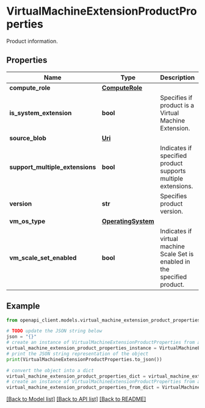 # VirtualMachineExtensionProductProperties

Product information.

## Properties

Name | Type | Description | Notes
------------ | ------------- | ------------- | -------------
**compute_role** | [**ComputeRole**](ComputeRole.md) |  | [optional] 
**is_system_extension** | **bool** | Specifies if product is a Virtual Machine Extension. | [optional] [readonly] 
**source_blob** | [**Uri**](Uri.md) |  | [optional] 
**support_multiple_extensions** | **bool** | Indicates if specified product supports multiple extensions. | [optional] [readonly] 
**version** | **str** | Specifies product version. | [optional] [readonly] 
**vm_os_type** | [**OperatingSystem**](OperatingSystem.md) |  | [optional] 
**vm_scale_set_enabled** | **bool** | Indicates if virtual machine Scale Set is enabled in the specified product. | [optional] [readonly] 

## Example

```python
from openapi_client.models.virtual_machine_extension_product_properties import VirtualMachineExtensionProductProperties

# TODO update the JSON string below
json = "{}"
# create an instance of VirtualMachineExtensionProductProperties from a JSON string
virtual_machine_extension_product_properties_instance = VirtualMachineExtensionProductProperties.from_json(json)
# print the JSON string representation of the object
print(VirtualMachineExtensionProductProperties.to_json())

# convert the object into a dict
virtual_machine_extension_product_properties_dict = virtual_machine_extension_product_properties_instance.to_dict()
# create an instance of VirtualMachineExtensionProductProperties from a dict
virtual_machine_extension_product_properties_from_dict = VirtualMachineExtensionProductProperties.from_dict(virtual_machine_extension_product_properties_dict)
```
[[Back to Model list]](../README.md#documentation-for-models) [[Back to API list]](../README.md#documentation-for-api-endpoints) [[Back to README]](../README.md)


